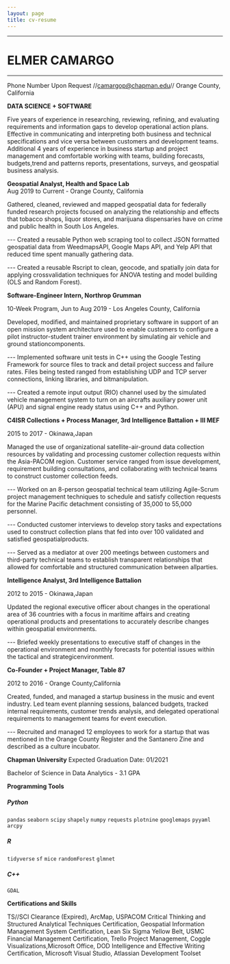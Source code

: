 ```yaml
---
layout: page
title: cv-resume
---
```


---
# ELMER CAMARGO
---
Phone Number Upon Request //[camargop@chapman.edu](mailto:camargop@chapman.edu)// Orange County, California

**DATA SCIENCE + SOFTWARE**

Five years of experience in researching, reviewing, refining, and evaluating requirements and information gaps to develop operational action plans. Effective in communicating and interpreting both business and technical specifications and vice versa between customers and development teams. Additional 4 years of experience in business startup and project management and comfortable working with teams, building forecasts, budgets,trend and patterns reports, presentations, surveys, and geospatial business analysis.

**Geospatial Analyst, Health and Space Lab**        
Aug 2019 to Current - Orange County, California

Gathered, cleaned, reviewed and mapped geospatial data for federally funded research projects focused on analyzing the relationship and effects that tobacco shops, liquor stores, and marijuana dispensaries have on crime and public health in South Los Angeles.

--- Created a reusable Python web scraping tool to collect JSON formatted geospatial data from WeedmapsAPI, Google Maps API, and Yelp API that reduced time spent manually gathering data.

--- Created a reusable Rscript to clean, geocode, and spatially join data for applying crossvalidation techniques for ANOVA testing and model building (OLS and Random Forest).

**Software-Engineer Intern, Northrop Grumman**

10-Week Program, Jun to Aug 2019 - Los Angeles County, California

Developed, modified, and maintained proprietary software in support of an open mission system architecture used to enable customers to configure a pilot instructor-student trainer environment by simulating air vehicle and ground stationcomponents.

--- Implemented software unit tests in C++ using the Google Testing Framework for source files to track and detail project success and failure rates. Files being tested ranged from establishing UDP and TCP server connections, linking libraries, and bitmanipulation.

--- Created a remote input output (RIO) channel used by the simulated vehicle management system to turn on an aircrafts auxiliary power unit (APU) and signal engine ready status using C++ and Python.

**C4ISR Collections + Process Manager, 3rd Intelligence Battalion + III MEF** 

2015 to 2017 - Okinawa,Japan

Managed the use of organizational satellite-air-ground data collection resources by validating and processing customer collection requests within the Asia-PACOM region. Customer service ranged from issue development, requirement building consultations, and collaborating with technical teams to construct customer collection feeds.

--- Worked on an 8-person geospatial technical team utilizing Agile-Scrum project management techniques to schedule and satisfy collection requests for the Marine Pacific detachment consisting of 35,000 to 55,000 personnel.

--- Conducted customer interviews to develop story tasks and expectations used to construct collection plans that fed into over 100 validated and satisfied geospatialproducts.

--- Served as a mediator at over 200 meetings between customers and third-party technical teams to establish transparent relationships that allowed for comfortable and structured communication between allparties.

**Intelligence Analyst, 3rd Intelligence Battalion** 

2012 to 2015 - Okinawa,Japan

Updated the regional executive officer about changes in the operational area of 36 countries with a focus in maritime affairs and creating operational products and presentations to accurately describe changes within geospatial environments.

--- Briefed weekly presentations to executive staff of changes in the operational environment and monthly forecasts for potential issues within the tactical and strategicenvironment.

**Co-Founder + Project Manager, Table 87**

2012 to 2016 - Orange County,California

Created, funded, and managed a startup business in the music and event industry. Led team event planning sessions, balanced budgets, tracked internal requirements, customer trends analysis, and delegated operational requirements to management teams for event execution.

--- Recruited and managed 12 employees to work for a startup that was mentioned in the Orange County Register and the Santanero Zine and described as a culture incubator.

**Chapman University**
Expected Graduation Date: 01/2021

Bachelor of Science in Data Analytics - 3.1 GPA

**Programming Tools**

##### Python
`pandas` `seaborn` `scipy` `shapely` `numpy` `requests` `plotnine` `googlemaps` `pyyaml` `arcpy`

##### R
`tidyverse` `sf` `mice` `randomForest` `glmnet`

##### C++
`GDAL`

**Certifications and Skills**

TS//SCI Clearance (Expired), ArcMap, USPACOM Critical Thinking and Structured Analytical Techniques Certification, Geospatial Information Management System Certification, Lean Six Sigma Yellow Belt, USMC Financial Management Certification, Trello Project Management, Coggle Visualizations,Microsoft Office, DOD Intelligence and Effective Writing Certification, Microsoft Visual Studio, Atlassian Development Toolset

